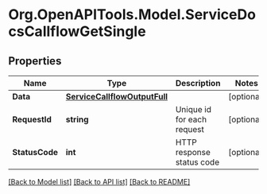 # Org.OpenAPITools.Model.ServiceDocsCallflowGetSingle

## Properties

Name | Type | Description | Notes
------------ | ------------- | ------------- | -------------
**Data** | [**ServiceCallflowOutputFull**](ServiceCallflowOutputFull.md) |  | [optional] 
**RequestId** | **string** | Unique id for each request | [optional] 
**StatusCode** | **int** | HTTP response status code | [optional] 

[[Back to Model list]](../README.md#documentation-for-models) [[Back to API list]](../README.md#documentation-for-api-endpoints) [[Back to README]](../README.md)

